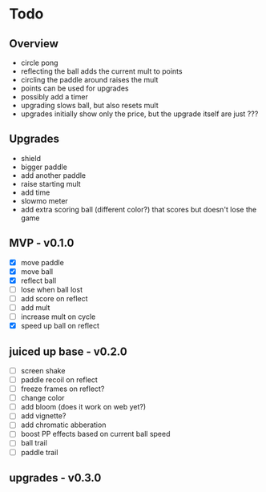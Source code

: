 # Todo

## Overview

- circle pong
- reflecting the ball adds the current mult to points
- circling the paddle around raises the mult
- points can be used for upgrades
- possibly add a timer
- upgrading slows ball, but also resets mult
- upgrades initially show only the price, but the upgrade itself are just ???


## Upgrades

- shield
- bigger paddle
- add another paddle
- raise starting mult
- add time
- slowmo meter
- add extra scoring ball (different color?) that scores but doesn't lose the game

## MVP - v0.1.0

- [x] move paddle
- [x] move ball
- [x] reflect ball
- [ ] lose when ball lost
- [ ] add score on reflect
- [ ] add mult
- [ ] increase mult on cycle
- [x] speed up ball on reflect

## juiced up base - v0.2.0

- [ ] screen shake
- [ ] paddle recoil on reflect
- [ ] freeze frames on reflect?
- [ ] change color
- [ ] add bloom (does it work on web yet?)
- [ ] add vignette?
- [ ] add chromatic abberation
- [ ] boost PP effects based on current ball speed
- [ ] ball trail
- [ ] paddle trail

## upgrades - v0.3.0
